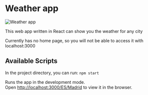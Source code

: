 # Weather app

![Weather app](https://i.imgur.com/4lZjBoN.png)

This web app written in React can show you the weather for any city

Currently has no home page, so you will not be able to access it with localhost:3000

## Available Scripts

In the project directory, you can run: `npm start`

Runs the app in the development mode.<br />
Open [http://localhost:3000/ES/Madrid](http://localhost:3000/ES/Madrid) to view it in the browser.
